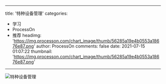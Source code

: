 
---
title: '特种设备管理'
categories: 
 - 学习
 - ProcessOn
 - 推荐
headimg: 'https://img.processon.com/chart_image/thumb/56285a19e4b0553a18676e87.png'
author: ProcessOn
comments: false
date: 2021-07-15 01:07:22
thumbnail: 'https://img.processon.com/chart_image/thumb/56285a19e4b0553a18676e87.png'
---

<div>   
<img class="thumb" alt="特种设备管理" src="https://img.processon.com/chart_image/thumb/56285a19e4b0553a18676e87.png" referrerpolicy="no-referrer">
<p></p>  
</div>
            